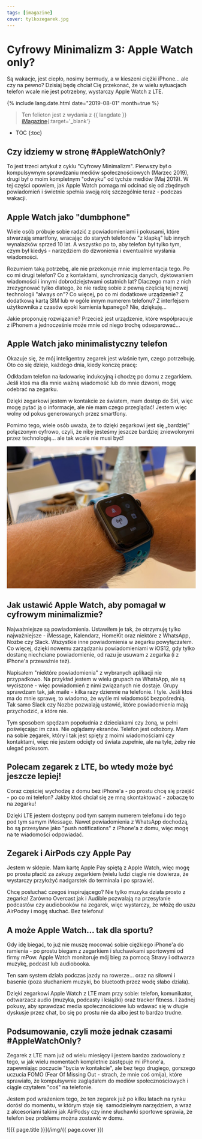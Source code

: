 ```yaml
---
tags: [imagazine]
cover: tylkozegarek.jpg
---
```


# Cyfrowy Minimalizm 3: Apple Watch only?

Są wakacje, jest ciepło, nosimy bermudy, a w kieszeni ciężki iPhone… ale czy na pewno? Dzisiaj będę chciał Cię przekonać, że w wielu sytuacjach telefon wcale nie jest potrzebny, wystarczy Apple Watch z LTE.

<!--More-->

{% include lang.date.html date="2019-08-01" month=true %}

> Ten felieton jest z wydania z {{ langdate }} [iMagazine](https://imagazine.pl){:target='_blank'}

* TOC
{:toc}

## Czy idziemy w stronę #AppleWatchOnly?

To jest trzeci artykuł z cyklu "Cyfrowy Minimalizm". Pierwszy był o kompulsywnym sprawdzaniu mediów społecznościowych (Marzec 2019), drugi był o moim kompletnym "odwyku" od tychże mediów (Maj 2019). W tej części opowiem, jak Apple Watch pomaga mi odcinać się od zbędnych powiadomień i świetnie spełnia swoją rolę szczególnie teraz - podczas wakacji.

## Apple Watch jako "dumbphone"

Wiele osób próbuje sobie radzić z powiadomieniami i pokusami, które stwarzają smartfony, wracając do starych telefonów "z klapką" lub innych wynalazków sprzed 10 lat. A wszystko po to, aby telefon był tylko tym, czym był kiedyś - narzędziem do dzwonienia i ewentualnie wysłania wiadomości.

Rozumiem taką potrzebę, ale nie przekonuje mnie implementacja tego. Po co mi drugi telefon? Co z kontaktami, synchronizacją danych, dyktowaniem wiadomości i innymi dobrodziejstwami ostatnich lat? Dlaczego mam z nich zrezygnować tylko dlatego, że nie radzę sobie z pewną częścią tej nowej technologii "always on"? Co więcej, po co mi dodatkowe urządzenie? Z dodatkową kartą SIM lub w ogóle innym numerem telefonu? Z interfejsem użytkownika z czasów epoki kamienia łupanego? Nie, dziękuję…

Jakie proponuję rozwiązanie? Przecież jest urządzenie, które współpracuje z iPhonem a jednocześnie może mnie od niego trochę odseparować…

## Apple Watch jako minimalistyczny telefon

Okazuje się, że mój inteligentny zegarek jest właśnie tym, czego potrzebuję. Oto co się dzieje, każdego dnia, kiedy kończę pracę:

Odkładam telefon na ładowarkę indukcyjną i chodzę po domu z zegarkiem. Jeśli ktoś ma dla mnie ważną wiadomość lub do mnie dzwoni, mogę odebrać na zegarku.

Dzięki zegarkowi jestem w kontakcie ze światem, mam dostęp do Siri, więc mogę pytać ją o informacje, ale nie mam czego przeglądać! Jestem więc wolny od pokus generowanych przez smartfony.

Pomimo tego, wiele osób uważa, że to dzięki zegarkowi jest się „bardziej” połączonym cyfrowo, czyli, że niby jesteśmy jeszcze bardziej zniewolonymi przez technologię… ale tak wcale nie musi być!

![{{ page.title }} 2](/img/tylkozegarek2.jpg)

## Jak ustawić Apple Watch, aby pomagał w cyfrowym minimalizmie?

Najważniejsze są powiadomienia. Ustawiłem je tak, że otrzymuję tylko najważniejsze - iMessage, Kalendarz, HomeKit oraz niektóre z WhatsApp, Nozbe czy Slack. Wszystkie inne powiadomienia w zegarku powyłączałem. Co więcej, dzięki nowemu zarządzaniu powiadomieniami w iOS12, gdy tylko dostanę niechciane powiadomienie, od razu je usuwam z zegarka (i z iPhone'a przeważnie też).

Napisałem "niektóre powiadomienia" z wybranych aplikacji nie przypadkowo. Na przykład jestem w wielu grupach na WhatsApp, ale są wyciszone - więc powiadomień z nimi związanych nie dostaje. Grupy sprawdzam tak, jak maile - kilka razy dziennie na telefonie. I tyle. Jeśli ktoś ma do mnie sprawę, to wiadomo, że wyśle mi wiadomość bezpośrednią. Tak samo Slack czy Nozbe pozwalają ustawić, które powiadomienia mają przychodzić, a które nie.

Tym sposobem spędzam popołudnia z dzieciakami czy żoną, w pełni poświęcając im czas. Nie oglądamy ekranów. Telefon jest odłożony. Mam na sobie zegarek, który i tak jest spięty z moimi wiadomościami czy kontaktami, więc nie jestem odcięty od świata zupełnie, ale na tyle, żeby nie ulegać pokusom.

## Polecam zegarek z LTE, bo wtedy może być jeszcze lepiej!

Coraz częściej wychodzę z domu bez iPhone'a - po prostu chcę się przejść - po co mi telefon? Jakby ktoś chciał się ze mną skontaktować - zobaczę to na zegarku!

Dzięki LTE jestem dostępny pod tym samym numerem telefonu i do tego pod tym samym iMessage. Nawet powiadomienia z WhatsApp dochodzą, bo są przesyłane jako "push notifications" z iPhone'a z domu, więc mogę na te wiadomości odpowiadać.

## Zegarek i AirPods czy Apple Pay

Jestem w sklepie. Mam kartę Apple Pay spiętą z Apple Watch, więc mogę po prostu płacić za zakupy zegarkiem (wielu ludzi ciągle nie dowierza, że wystarczy przyłożyć nadgarstek do terminala i po sprawie).

Chcę posłuchać czegoś inspirującego? Nie tylko muzyka działa prosto z zegarka! Zarówno Overcast jak i Audible pozwalają na przesyłanie podcastów czy audiobooków na zegarek, więc wystarczy, że włożę do uszu AirPodsy i mogę słuchać. Bez telefonu!

## A może Apple Watch… tak dla sportu?

Gdy idę biegać, to już nie muszę mocować sobie ciężkiego iPhone'a do ramienia - po prostu biegam z zegarkiem i słuchawkami sportowymi od firmy mPow. Apple Watch monitoruje mój bieg za pomocą Stravy i odtwarza muzykę, podcast lub audiobooka.

Ten sam system działa podczas jazdy na rowerze… oraz na siłowni i basenie (poza słuchaniem muzyki, bo bluetooth przez wodę słabo działa).

Dzięki zegarkowi Apple Watch z LTE mam przy sobie: telefon, komunikator, odtwarzacz audio (muzyka, podcasty i książki) oraz tracker fitness. I żadnej pokusy, aby sprawdzać media społecznościowe lub wdawać się w długie dyskusje przez chat, bo się po prostu nie da albo jest to bardzo trudne.

## Podsumowanie, czyli może jednak czasami #AppleWatchOnly?

Zegarek z LTE mam już od wielu miesięcy i jestem bardzo zadowolony z tego, w jak wielu momentach kompletnie zastępuje mi iPhone'a, zapewniając poczucie "bycia w kontakcie", ale bez tego drugiego, gorszego uczucia FOMO (Fear Of Missing Out - strach, że mnie coś omija), które sprawiało, że kompulsywnie zaglądałem do mediów społecznościowych i ciągle czytałem "coś" na telefonie.

Jestem pod wrażeniem tego, że ten zegarek już po kilku latach na rynku dorósł do momentu, w którym staje się  samodzielnym narzędziem, a wraz z akcesoriami takimi jak AirPodsy czy inne słuchawki sportowe sprawia, że telefon bez problemu można zostawić w domu.

![{{ page.title }}](/img/{{ page.cover }})

[n]: https://nozbe.com/